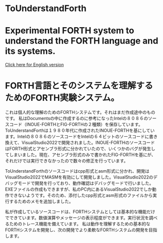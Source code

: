 # ToUnderstandForth  
# Experimental FORTH system to understand the FORTH language and its systems.  
[ Click here for English version](README_ENG.md)   
  
# FORTH言語とそのシステムを理解するためのFORTH実験システム。  
これは個人的な理解のためのFORTHシステムです。それはまだ作成途中のものです。
私はDocumentsの中に作成するのに参考になったIntelの８０８６のソースコード（INOUE-FORTHとFIG-FORTHの２種類）を保存しています。ToUnderstandForthは１９８０年代に作成されたINOUE-FORTHを基にしています。Intelの８０８６のソースコードをIntelの６４ビットのソースコードに書き換えて、VisualStudio2022で開発されました。INOUE-FORTHのソースコードはFORTH形式とアセンブラ形式に分かれていたので、いくつかのバグが発生してしまいました。現在、アセンブラ形式のみで書かれたFIG-FORTHを基にが、それだけでは実行できなかったので数々の修正を行っています。

ToUnderstandForthのソースコードはcpp形式とasm形式に分かれ、開発はVisualStudio2022でMASMを有効にして開発しました。VisualStudio2022のデバッグモードで開発を行っており、動作確認はデバッグモードで行いました。EXEファイルの作成もできますが、私のPC内にあるVisualStudio2022でしか動作できないようです。そのため、添付したcpp形式とasm形式のファイルから実行するためのメモを追加しました。

私が作成しているソースコードは、FORTHシステムとしては基本的な機能だけでできています。数値演算やメッセージの表示程度ができます。実行状況を調べるためのトレース機能を備えています。
私は動作を理解するための基本的なFORTHシステムを開発し、次の開発でより柔軟なFORTHシステムの開発を目指します。  

  
